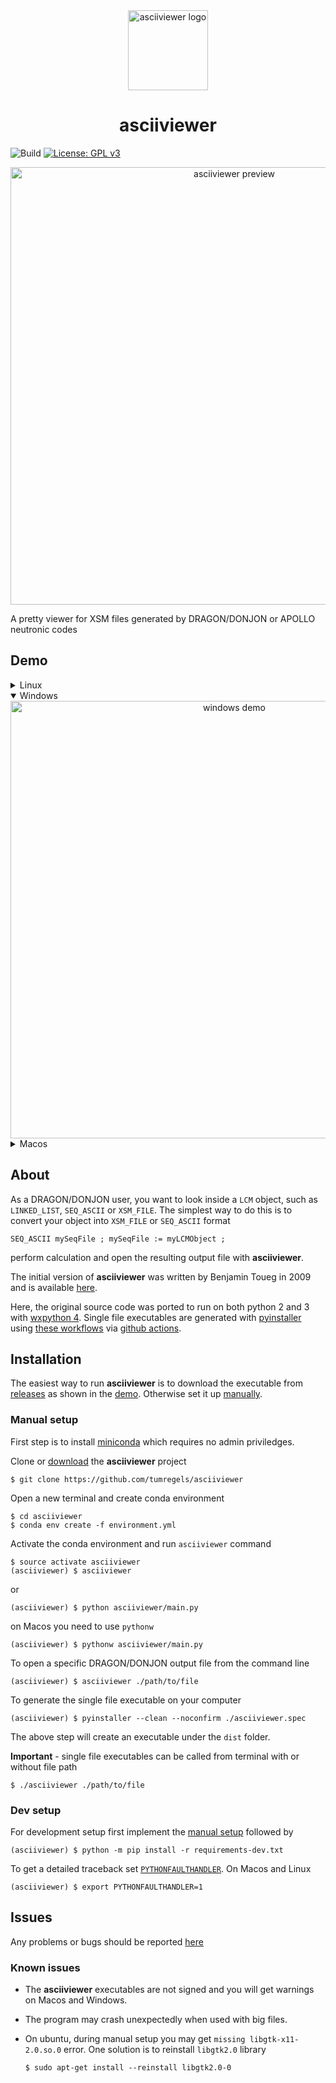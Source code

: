 <div align="center"><img src="https://raw.github.com/tumregels/asciiviewer/master/asciiviewer/assets/splash.png?raw=true" alt="asciiviewer logo" width="128" /></div>
<h1 align="center">asciiviewer</h1>

![Build](https://github.com/tumregels/asciiviewer/workflows/Build/badge.svg?branch=master)
[![License: GPL v3](https://img.shields.io/badge/License-GPLv3-blue.svg)](https://www.gnu.org/licenses/gpl-3.0)

<div align="center"><img src="https://raw.github.com/tumregels/asciiviewer/master/images/preview.png?raw=true" alt="asciiviewer preview" width="700" /></div>

A pretty viewer for XSM files generated by DRAGON/DONJON or APOLLO neutronic codes

## Demo

<details>
<summary>Linux</summary>
<div align="center">
<img src="https://raw.github.com/tumregels/asciiviewer/master/images/linux.gif?raw=true" alt="linux demo" width="700" />
</div>
</details>

<details open>
<summary>Windows</summary>
<div align="center">
<img src="https://raw.github.com/tumregels/asciiviewer/master/images/windows.gif?raw=true" alt="windows demo" width="700" />
</div>
</details>

<details>
<summary>Macos</summary>
<div align="center">
<img src="https://raw.github.com/tumregels/asciiviewer/master/images/macos.gif?raw=true" alt="macos demo" width="700" />
</div>
</details>

## About

As a DRAGON/DONJON user, you want to look inside a `LCM` object, such as
`LINKED_LIST`, `SEQ_ASCII` or `XSM_FILE`.
The simplest way to do this is to convert your object into `XSM_FILE` or `SEQ_ASCII` format

    SEQ_ASCII mySeqFile ; mySeqFile := myLCMObject ;

perform calculation and open the resulting output file with __asciiviewer__.

The initial version of __asciiviewer__ was written by Benjamin Toueg in 2009
and is available [here](http://code.google.com/p/dragon-donjon-ascii-viewer/).

Here, the original source code was ported to run on both python 2 and 3 with [wxpython 4](https://www.wxpython.org/).
Single file executables are generated with [pyinstaller](https://www.pyinstaller.org/) using [these workflows](.github/workflows)
via [github actions](https://github.com/tumregels/asciiviewer/actions).

## Installation

The easiest way to run __asciiviewer__
is to download the executable from [releases](https://github.com/tumregels/asciiviewer/releases/latest)
as shown in the [demo](#demo).
Otherwise set it up [manually](#manual-setup).

### Manual setup

First step is to install [miniconda](https://conda.io/projects/conda/en/latest/user-guide/install/index.html)
which requires no admin priviledges.

Clone or [download](https://github.com/tumregels/asciiviewer/archive/master.zip) the __asciiviewer__ project

    $ git clone https://github.com/tumregels/asciiviewer

Open a new terminal and create conda environment

    $ cd asciiviewer
    $ conda env create -f environment.yml

Activate the conda environment and run `asciiviewer` command

    $ source activate asciiviewer
    (asciiviewer) $ asciiviewer

or

    (asciiviewer) $ python asciiviewer/main.py

on Macos you need to use `pythonw`

    (asciiviewer) $ pythonw asciiviewer/main.py

To open a specific DRAGON/DONJON output file from the command line

    (asciiviewer) $ asciiviewer ./path/to/file

To generate the single file executable on your computer

    (asciiviewer) $ pyinstaller --clean --noconfirm ./asciiviewer.spec

The above step will create an executable under the `dist` folder.

__Important__ - single file executables can be called from terminal with or without file path

    $ ./asciiviewer ./path/to/file

### Dev setup

For development setup first implement the [manual setup](#manual-setup) followed by

    (asciiviewer) $ python -m pip install -r requirements-dev.txt

To get a detailed traceback set [`PYTHONFAULTHANDLER`](https://docs.python.org/dev/using/cmdline.html#envvar-PYTHONFAULTHANDLER). On Macos and Linux

    (asciiviewer) $ export PYTHONFAULTHANDLER=1

## Issues

Any problems or bugs should be reported [here](https://github.com/tumregels/asciiviewer/issues)

### Known issues

* The __asciiviewer__ executables are not signed and you will get warnings on Macos and Windows.

* The program may crash unexpectedly when used with big files.

* On ubuntu, during manual setup you may get `missing libgtk-x11-2.0.so.0` error.
  One solution is to reinstall `libgtk2.0` library

      $ sudo apt-get install --reinstall libgtk2.0-0
